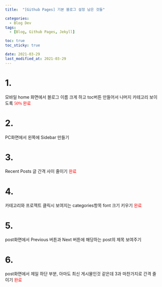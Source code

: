 ```yaml
---
title:  "[Github Pages] 기본 블로그 설정 남은 것들" 

categories:
  - Blog Dev
tags:
  - [Blog, Github Pages, Jekyll]

toc: true
toc_sticky: true

date: 2021-03-29
last_modified_at: 2021-03-29
---
```


# 1. 
모바일 home 화면에서 블로그 이름 크게 하고 toc버튼 만들어서 나머지 카테고리 보이도록
<span style="color:red; font-family: 'Jeju Myeongjo', serif;">50% 완료</span>

# 2. 
PC화면에서 왼쪽에 Sidebar 만들기

# 3. 
Recent Posts 글 간격 사이 줄이기
<span style="color:red; font-family: 'Jeju Myeongjo', serif;">완료</span>

# 4. 
카테고리와 프로젝트 클릭시 보여지는 categories항목 font 크기 키우기
<span style="color:red; font-family: 'Jeju Myeongjo', serif;">완료</span>

# 5. 
post화면에서 Previous 버튼과 Next 버튼에 해당하는 post의 제목 보여주기

# 6. 
post화면에서 제일 하단 부분, 아마도 최신 게시물인것 같은데 3과 마찬가지로 간격 줄이기
<span style="color:red; font-family: 'Jeju Myeongjo', serif;">완료</span>
<!-- 이런 방식으로 html로 글자 변경이나 기타 변경이 가능한듯 -->

<br>
